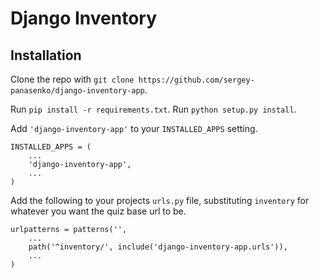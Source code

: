 Django Inventory
===============

Installation
------------
Clone the repo with `git clone https://github.com/sergey-panasenko/django-inventory-app`.

Run `pip install -r requirements.txt`. Run `python setup.py install`.

Add `'django-inventory-app'` to your `INSTALLED_APPS` setting.

    INSTALLED_APPS = (
        ...
        'django-inventory-app',
        ...
    )

Add the following to your projects `urls.py` file, substituting `inventory` for whatever you want the quiz base url to be.

    urlpatterns = patterns('',
        ...
        path('^inventory/', include('django-inventory-app.urls')),
        ...
    )
